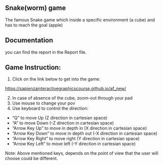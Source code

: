 ## Snake(worm) game
The famous Snake game which inside a specific environment (a cube) and has to reach the goal (apple)

## Documentation
you can find the report in the Report file.

## Game Instruction:
1. Click on the link below to get into the game:

https://sapienzainteractivegraphicscourse.github.io/af_new/

2. In case of absence of the cube, zoom-out through your pad
3. Use mouse to change your pov
4. Use keyboard to control the direction:
* “Q” to move Up (Z direction in cartesian space)
* “A” to move Down (-Z direction in cartesian space)
* “Arrow Key Up” to move in depth in (X direction in cartesian space)
* “Arrow Key Down” to move in depth out (-X direction in cartesian space)
* “Arrow Key Right” to move right (Y direction in cartesian space)
* “Arrow Key Left” to move left (-Y direction in cartesian space)

Note: Above mentioned keys, depends on the point of view that the user will choose could be different.
